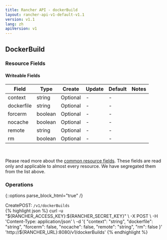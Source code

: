 ```yaml
---
title: Rancher API - dockerBuild
layout: rancher-api-v1-default-v1.1
version: v1.1
lang: zh
apiVersion: v1
---
```


## DockerBuild



### Resource Fields

#### Writeable Fields

Field | Type | Create | Update | Default | Notes
---|---|---|---|---|---
context | string | Optional | - | - | 
dockerfile | string | Optional | - | - | 
forcerm | boolean | Optional | - | - | 
nocache | boolean | Optional | - | - | 
remote | string | Optional | - | - | 
rm | boolean | Optional | - | - | 



<br>

Please read more about the [common resource fields]({{site.baseurl}}/rancher/{{page.version}}/{{page.lang}}/api/{{page.apiVersion}}/common/). These fields are read only and applicable to almost every resource. We have segregated them from the list above.

### Operations
{::options parse_block_html="true" /}
<a id="create"></a>
<div class="action"><span class="header">Create<span class="headerright">POST:  <code>/v1/dockerBuilds</code></span></span>
<div class="action-contents"> {% highlight json %}
curl -u "${RANCHER_ACCESS_KEY}:${RANCHER_SECRET_KEY}" \
-X POST \
-H 'Content-Type: application/json' \
-d '{
	"context": "string",
	"dockerfile": "string",
	"forcerm": false,
	"nocache": false,
	"remote": "string",
	"rm": false
}' 'http://${RANCHER_URL}:8080/v1/dockerBuilds'
{% endhighlight %}
</div></div>



